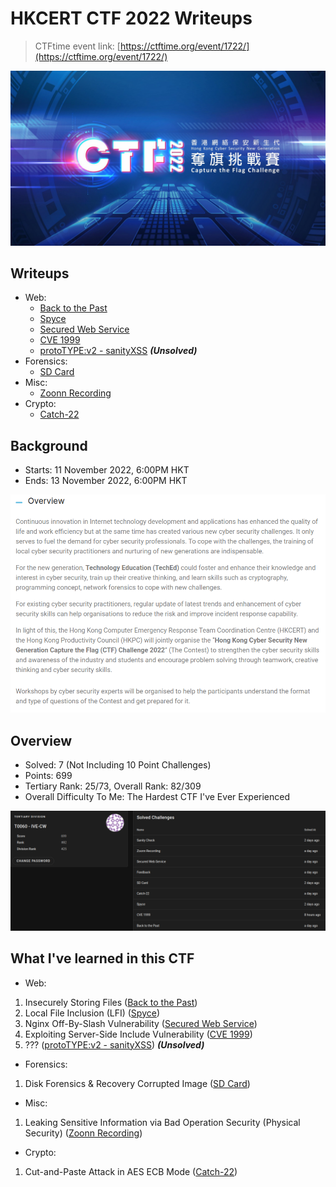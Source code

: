 # HKCERT CTF 2022 Writeups

> CTFtime event link: [https://ctftime.org/event/1722/](https://ctftime.org/event/1722/)

![](https://raw.githubusercontent.com/siunam321/CTF-Writeups/main/HKCERT-CTF-2022/images/banner.png)

## Writeups

- Web:
	- [Back to the Past](https://siunam321.github.io/ctf/HKCERT-CTF-2022/Web/Back-to-the-Past/)
	- [Spyce](https://siunam321.github.io/ctf/HKCERT-CTF-2022/Web/Spyce/)
	- [Secured Web Service](https://siunam321.github.io/ctf/HKCERT-CTF-2022/Web/Secured-Web-Service/)
	- [CVE 1999](https://siunam321.github.io/ctf/HKCERT-CTF-2022/Web/CVE-1999/)
	- [protoTYPE:v2 - sanityXSS](https://siunam321.github.io/ctf/HKCERT-CTF-2022/Web/protoTYPEv2-sanityXSS/) ***(Unsolved)***
- Forensics:
	- [SD Card](https://siunam321.github.io/ctf/HKCERT-CTF-2022/Forensics/SD-Card/)
- Misc:
	- [Zoonn Recording](https://siunam321.github.io/ctf/HKCERT-CTF-2022/Misc/Zoonn-Recording/)
- Crypto:
	- [Catch-22](https://siunam321.github.io/ctf/HKCERT-CTF-2022/Crypto/Catch-22/)

## Background

- Starts: 11 November 2022, 6:00PM HKT
- Ends: 13 November 2022, 6:00PM HKT

![](https://raw.githubusercontent.com/siunam321/CTF-Writeups/main/HKCERT-CTF-2022/images/overview.png)

## Overview

- Solved: 7 (Not Including 10 Point Challenges)
- Points: 699
- Tertiary Rank: 25/73, Overall Rank: 82/309
- Overall Difficulty To Me: The Hardest CTF I've Ever Experienced

![](https://raw.githubusercontent.com/siunam321/CTF-Writeups/main/HKCERT-CTF-2022/images/profile.png)

## What I've learned in this CTF

- Web:
1. Insecurely Storing Files ([Back to the Past](https://siunam321.github.io/ctf/HKCERT-CTF-2022/Web/Back-to-the-Past/))
2. Local File Inclusion (LFI) ([Spyce](https://siunam321.github.io/ctf/HKCERT-CTF-2022/Web/Spyce/))
3. Nginx Off-By-Slash Vulnerability ([Secured Web Service](https://siunam321.github.io/ctf/HKCERT-CTF-2022/Web/Secured-Web-Service/))
4. Exploiting Server-Side Include Vulnerability ([CVE 1999](https://siunam321.github.io/ctf/HKCERT-CTF-2022/Web/CVE-1999/))
5. ??? ([protoTYPE:v2 - sanityXSS](https://siunam321.github.io/ctf/HKCERT-CTF-2022/Web/protoTYPEv2-sanityXSS/)) ***(Unsolved)***

- Forensics:
1. Disk Forensics & Recovery Corrupted Image ([SD Card](https://siunam321.github.io/ctf/HKCERT-CTF-2022/Forensics/SD-Card/))

- Misc:
1. Leaking Sensitive Information via Bad Operation Security (Physical Security) ([Zoonn Recording](https://siunam321.github.io/ctf/HKCERT-CTF-2022/Misc/Zoonn-Recording/))

- Crypto:
1. Cut-and-Paste Attack in AES ECB Mode ([Catch-22](https://siunam321.github.io/ctf/HKCERT-CTF-2022/Crypto/Catch-22/))